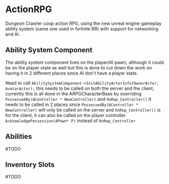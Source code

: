 # ActionRPG
Dungeon Crawler coop action RPG, using the new unreal engine gameplay ability system (same one used in fortnite BR) with support for networking and AI.

## Ability System Component
The ability system component lives on the player/AI pawn, although it could be on the player state as well but this is done to cut down the work on having it in 2 different places since AI don't have a player state.

Need to call `AbilitySystemComponent->InitAbilityActorInfo(OwnerActor, AvatarActor);`
this needs to be called on both the server and the client, currently this is all done in the ARPGCharacterBase by overriding `PossessedBy(AController * NewController)` and  `OnRep_Controller()`
It needs to be called in 2 places since `PossessedBy(AController * NewController)` will only be called on the server and `OnRep_Controller()` is for the client, it can also be called on the player controller `AcknowledgePossession(APawn* P)` instead of `OnRep_Controller`

## Abilities

#TODO

## Inventory Slots
#TODO
